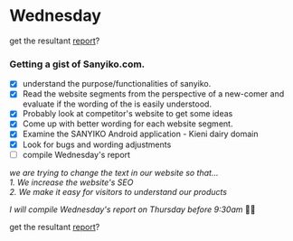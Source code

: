 # Wednesday


get the resultant [report](22_06_2022_report.md)?

### Getting a gist of Sanyiko.com.
- [x] understand the purpose/functionalities of sanyiko.
- [x] Read the website segments from the perspective of a new-comer and evaluate if the wording of the is easily understood.
- [x] Probably look at competitor's website to get some ideas
- [x] Come up with better wording for each website segment.
- [x] Examine the SANYIKO Android application - Kieni dairy domain
- [x] Look for bugs and wording adjustments
- [ ] compile Wednesday's report

*we are trying to change the text in our website so that...*\
*1. We increase the website's SEO*\
*2. We make it easy for visitors to understand our products*

*I will compile Wednesday's report on Thursday before 9:30am*
✌🏽

get the resultant [report](22_06_2022_report.md)? 
